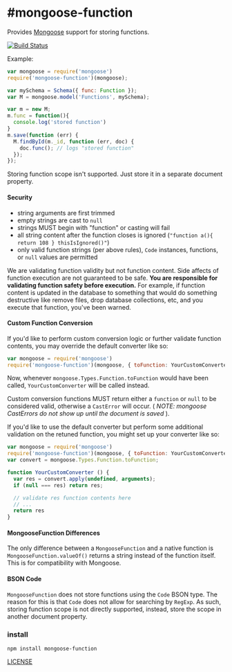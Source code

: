#mongoose-function
===================

Provides [Mongoose](http://mongoosejs.com) support for storing functions.

[![Build Status](https://secure.travis-ci.org/aheckmann/mongoose-function.png)](http://travis-ci.org/aheckmann/mongoose-function)

Example:

```js
var mongoose = require('mongoose')
require('mongoose-function')(mongoose);

var mySchema = Schema({ func: Function });
var M = mongoose.model('Functions', mySchema);

var m = new M;
m.func = function(){
  console.log('stored function')
}
m.save(function (err) {
  M.findById(m._id, function (err, doc) {
    doc.func(); // logs "stored function"
  });
});
```

Storing function scope isn't supported. Just store it in a separate document property.

#### Security

- string arguments are first trimmed
- empty strings are cast to `null`
- strings MUST begin with "function" or casting will fail
- all string content after the function closes is ignored (`"function a(){ return 108 } thisIsIgnored()"`)
- only valid function strings (per above rules), `Code` instances, functions, or `null` values are permitted

We are validating function validity but not function content. Side affects of function execution are not guaranteed to be safe. **You are responsible for validating function safety before execution.** For example, if function content is updated in the database to something that would do something destructive like remove files, drop database collections, etc, and you execute that function, you've been warned.

#### Custom Function Conversion

If you'd like to perform custom conversion logic or further validate function contents, you may override the default converter like so:

```js
var mongoose = require('mongoose')
require('mongoose-function')(mongoose, { toFunction: YourCustomConverter });
```

Now, whenever `mongoose.Types.Function.toFunction` would have been called, `YourCustomConverter` will be called instead.

Custom conversion functions MUST return either a `function` or `null` to be considered valid, otherwise a `CastError` will occur. ( _NOTE: mongoose CastErrors do not show up until the document is saved_ ).

If you'd like to use the default converter but perform some additional validation on the retuned function, you might set up your converter like so:

```js
var mongoose = require('mongoose')
require('mongoose-function')(mongoose, { toFunction: YourCustomConverter });
var convert = mongoose.Types.Function.toFunction;

function YourCustomConverter () {
  var res = convert.apply(undefined, arguments);
  if (null === res) return res;

  // validate res function contents here
  // ...
  return res
}
```

#### MongooseFunction Differences

The only difference between a `MongooseFunction` and a native function is `MongooseFunction.valueOf()` returns a string instead of the function itself. This is for compatibility with Mongoose.

#### BSON Code

`MongooseFunction` does not store functions using the `Code` BSON type. The reason for this is that `Code` does not allow for searching by `RegExp`. As such, storing function scope is not directly supported, instead, store the scope in another document property.

### install

```
npm install mongoose-function
```

[LICENSE](https://github.com/aheckmann/mongoose-function/blob/master/LICENSE)
